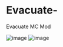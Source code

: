 # Evacuate-
Evacuate MC Mod

![image](https://github.com/user-attachments/assets/330aa42c-5084-4237-a218-5fca9065104b)                ![image](https://github.com/user-attachments/assets/baa60218-5ea2-4785-adc4-73dd3cdaaf95)

